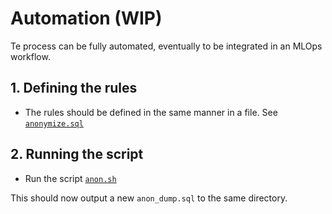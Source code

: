 # Automation (WIP)

Te process can be fully automated, eventually to be integrated in an MLOps workflow.

## 1. Defining the rules

- The rules should be defined in the same manner in a file.
  See [`anonymize.sql`](../scripts/anonymise.sql)

## 2. Running the script

- Run the script [`anon.sh`](./anon.sh)

This should now output a new `anon_dump.sql` to the same directory.
